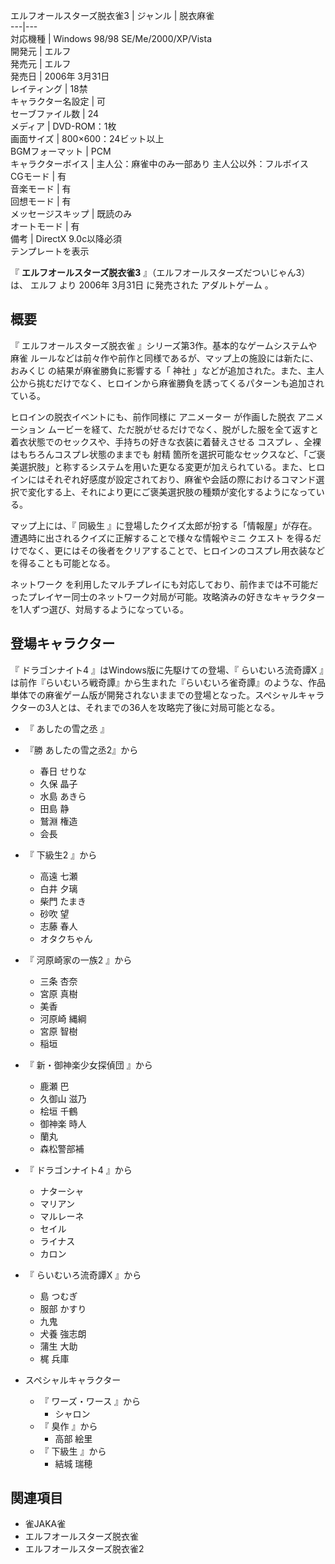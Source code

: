 エルフオールスターズ脱衣雀3  |  ジャンル  |  脱衣麻雀   
---|---  
対応機種  |  Windows 98/98 SE/Me/2000/XP/Vista   
開発元  |  エルフ   
発売元  |  エルフ   
発売日  |  2006年  3月31日   
レイティング  |  18禁   
キャラクター名設定  |  可   
セーブファイル数  |  24   
メディア  |  DVD-ROM：1枚   
画面サイズ  |  800×600：24ビット以上   
BGMフォーマット  |  PCM   
キャラクターボイス  |  主人公：麻雀中のみ一部あり  主人公以外：フルボイス   
CGモード  |  有   
音楽モード  |  有   
回想モード  |  有   
メッセージスキップ  |  既読のみ   
オートモード  |  有   
備考  |  DirectX  9.0c以降必須   
テンプレートを表示  
  
『 **エルフオールスターズ脱衣雀3** 』（エルフオールスターズだついじゃん3）は、  エルフ  より  2006年  3月31日  に発売された
アダルトゲーム  。

##  概要  

『  エルフオールスターズ脱衣雀  』シリーズ第3作。基本的なゲームシステムや  麻雀  ルールなどは前々作や前作と同様であるが、マップ上の施設には新たに、
おみくじ  の結果が麻雀勝負に影響する「  神社
」などが追加された。また、主人公から挑むだけでなく、ヒロインから麻雀勝負を誘ってくるパターンも追加されている。

ヒロインの脱衣イベントにも、前作同様に  アニメーター  が作画した脱衣  アニメーション
ムービーを経て、ただ脱がせるだけでなく、脱がした服を全て返すと着衣状態でのセックスや、手持ちの好きな衣装に着替えさせる  コスプレ
、全裸はもちろんコスプレ状態のままでも  射精
箇所を選択可能なセックスなど、「ご褒美選択肢」と称するシステムを用いた更なる変更が加えられている。また、ヒロインにはそれぞれ好感度が設定されており、麻雀や会話の際におけるコマンド選択で変化する上、それにより更にご褒美選択肢の種類が変化するようになっている。

マップ上には、『  同級生  』に登場したクイズ太郎が扮する「情報屋」が存在。遭遇時に出されるクイズに正解することで様々な情報やミニ  クエスト
を得るだけでなく、更にはその後者をクリアすることで、ヒロインのコスプレ用衣装などを得ることも可能となる。

ネットワーク
を利用したマルチプレイにも対応しており、前作までは不可能だったプレイヤー同士のネットワーク対局が可能。攻略済みの好きなキャラクターを1人ずつ選び、対局するようになっている。

##  登場キャラクター  

『  ドラゴンナイト4  』はWindows版に先駆けての登場、『  らいむいろ流奇譚X
』は前作『らいむいろ戦奇譚』から生まれた『らいむいろ雀奇譚』のような、作品単体での麻雀ゲーム版が開発されないままでの登場となった。スペシャルキャラクターの3人とは、それまでの36人を攻略完了後に対局可能となる。

  * 『  あしたの雪之丞  』 
  * 『勝 あしたの雪之丞2』から 
    * 春日 せりな 
    * 久保 晶子 
    * 水島 あきら 
    * 田島 静 
    * 鷲淵 権造 
    * 会長 
  * 『  下級生2  』から 
    * 高遠 七瀬 
    * 白井 夕璃 
    * 柴門 たまき 
    * 砂吹 望 
    * 志藤 春人 
    * オタクちゃん 
  * 『  河原崎家の一族2  』から 
    * 三条 杏奈 
    * 宮原 真樹 
    * 美香 
    * 河原崎 縄綱 
    * 宮原 智樹 
    * 稲垣 

  * 『  新・御神楽少女探偵団  』から 
    * 鹿瀬 巴 
    * 久御山 滋乃 
    * 桧垣 千鶴 
    * 御神楽 時人 
    * 蘭丸 
    * 森松警部補 
  * 『  ドラゴンナイト4  』から 
    * ナターシャ 
    * マリアン 
    * マルレーネ 
    * セイル 
    * ライナス 
    * カロン 
  * 『  らいむいろ流奇譚X  』から 
    * 島 つむぎ 
    * 服部 かすり 
    * 九鬼 
    * 犬養 強志朗 
    * 蒲生 大助 
    * 梶 兵庫 

  * スペシャルキャラクター 
    * 『  ワーズ・ワース  』から 
      * シャロン 
    * 『  臭作  』から 
      * 高部 絵里 
    * 『  下級生  』から 
      * 結城 瑞穂 

##  関連項目  

  * 雀JAKA雀 
  * エルフオールスターズ脱衣雀 
  * エルフオールスターズ脱衣雀2 

